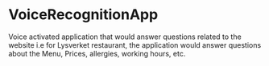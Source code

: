 # VoiceRecognitionApp

Voice activated application that would answer questions related to the website i.e for Lysverket restaurant, the application would answer questions about the Menu, Prices, allergies, working hours, etc.
